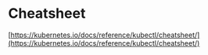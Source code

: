 # Cheatsheet

[https://kubernetes.io/docs/reference/kubectl/cheatsheet/](https://kubernetes.io/docs/reference/kubectl/cheatsheet/)

